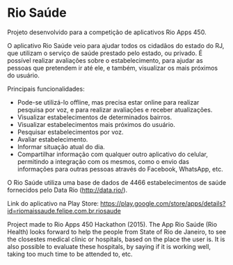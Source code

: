 # Rio Saúde

Projeto desenvolvido para a competição de aplicativos Rio Apps 450.

O aplicativo Rio Saúde veio para ajudar todos os cidadãos do estado do RJ, que utilizam o serviço de saúde prestado pelo estado, ou privado. É possível realizar avaliações sobre o estabelecimento, para ajudar as pessoas que pretendem ir até ele, e também, visualizar os mais próximos do usuário.

Principais funcionalidades:

- Pode-se utilizá-lo offline, mas precisa estar online para realizar pesquisa por voz, e para realizar avaliações e receber atualizações.
- Visualizar estabelecimentos de determinados bairros.
- Visualizar estabelecimentos mais próximos do usuário.
- Pesquisar estabelecimentos por voz.
- Avaliar estabelecimento.
- Informar situação atual do dia.
- Compartilhar informação com qualquer outro aplicativo do celular, permitindo a integração com os mesmos, como o envio das informações para outras pessoas através do Facebook, WhatsApp, etc.

O Rio Saúde utiliza uma base de dados de 4466 estabelecimentos de saúde fornecidos pelo Data Rio (http://data.rio/). 

Link do aplicativo na Play Store: https://play.google.com/store/apps/details?id=riomaissaude.felipe.com.br.riosaude

Project made to Rio Apps 450 Hackathon (2015).
The App Rio Saúde (Rio Health) looks forward to help the people from State of Rio de Janeiro, to see the closestes medical clinic or hospitals, based on the place the user is. It is also possible to evaluate these hospitals, by saying if it is working well, taking too much time to be attended to, etc.
